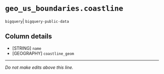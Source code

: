 # `geo_us_boundaries.coastline`
`bigquery`| `bigquery-public-data`

## Column details
* [STRING]    `name`
* [GEOGRAPHY] `coastline_geom`

-------------------------------------------------------------------------------
*Do not make edits above this line.*
